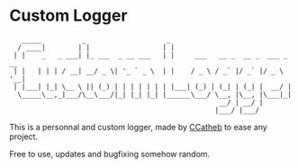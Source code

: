 # Custom Logger

```
   _____          _                    _                                 
  / ____|        | |                  | |                                
 | |    _   _ ___| |_ ___  _ __ ___   | |     ___   __ _  __ _  ___ _ __ 
 | |   | | | / __| __/ _ \| '_ ` _ \  | |    / _ \ / _` |/ _` |/ _ \ '__|
 | |___| |_| \__ \ || (_) | | | | | | | |___| (_) | (_| | (_| |  __/ |   
  \_____\__,_|___/\__\___/|_| |_| |_| |______\___/ \__, |\__, |\___|_|   
                                                    __/ | __/ |          
                                                   |___/ |___/           
```

This is a personnal and custom logger, made by [CCatheb](https://github.com/CCatheb) to ease any project.

Free to use, updates and bugfixing somehow random.
